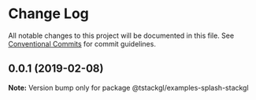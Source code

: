 # Change Log

All notable changes to this project will be documented in this file.
See [Conventional Commits](https://conventionalcommits.org) for commit guidelines.

## 0.0.1 (2019-02-08)

**Note:** Version bump only for package @tstackgl/examples-splash-stackgl
